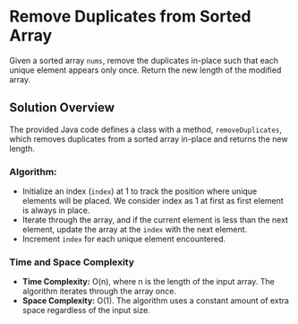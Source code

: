 # Remove Duplicates from Sorted Array

Given a sorted array `nums`, remove the duplicates in-place such that each unique element appears only once. Return the new length of the modified array.

## Solution Overview

The provided Java code defines a class with a method, `removeDuplicates`, which removes duplicates from a sorted array in-place and returns the new length.

### Algorithm:

- Initialize an index (`index`) at 1 to track the position where unique elements will be placed. We consider index as 1 at first as first element is always in place.
- Iterate through the array, and if the current element is less than the next element, update the array at the `index` with the next element.
- Increment `index` for each unique element encountered.

### Time and Space Complexity

- **Time Complexity:** O(n), where n is the length of the input array. The algorithm iterates through the array once.
- **Space Complexity:** O(1). The algorithm uses a constant amount of extra space regardless of the input size.
